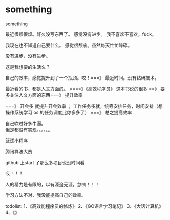 # something
something

最近很烦很烦。好久没写东西了。
感觉没有进步。
我不喜欢不喜欢。fuck。

我现在也不知道自己要什么。
感觉很颓废。虽然每天忙忙碌碌。

没有进步，没有进步。

这是我想要的生活么？

自己的效率，感觉提升到了一个瓶颈。哎！===》 最近时间。没有钻研技术。


最近看的书，都是人文方面的。 ====》《高效程序员》 这本书说的很多 ==》 要多关注人文方面的东西===》 提升效率

===》 开会多 就提升开会效率 ； 工作任务多就，统筹安排任务，时间安排（想操作系统学习 os 的任务调度比你多多了）  ===》 总之提高效率


自己吹过好多牛逼。  
但是都没有实现。。。。。。

篮球小程序

腾讯算法大赛

github 上start 了那么多项目也没时间看

哎！！！


人的精力是有限的，以有涯追无涯，怠咦！！！

学习方法不对，我没能提高自己的效率。


todolist:
1、《高效能程序员的修炼》
2、《GO语言学习笔记》
3、《大话计算机》
4、《》







